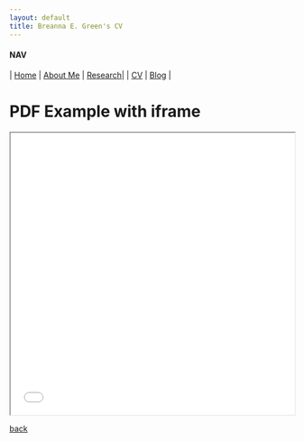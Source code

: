 ```yaml
---
layout: default
title: Breanna E. Green's CV
---
```


#### NAV

| [Home](./index.html) | [About Me](./about.html) | [Research](./research.html)|
| [CV](./cv.html)      | [Blog](./blog.html)      | 


 <h1>PDF Example with iframe</h1>
    <iframe src="/assets/CV - Breanna E. Green.pdf" width="100%" height="500px">
    </iframe>





[back](./)
